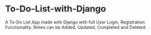 # To-Do-List-with-Django

A To-Do List App made with Django with full User Login, Registration Functionality.
Notes can be Added, Updated, Completed and Deleted.

